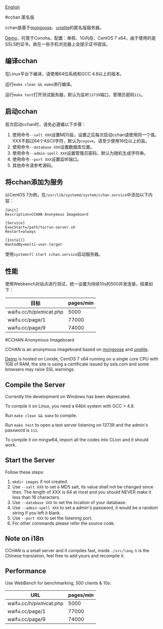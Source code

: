 [English](#cchan-anonymous-imageboard)

#cchan 匿名版

cchan是基于[mongoose](https://github.com/cesanta/mongoose)、[unqlite](http://unqlite.org)的匿名版服务器。

[Demo](https://waifu.cc/)，托管于Conoha，配置：单核、1G内存、CentOS 7 x64，由于使用的是SSLS的证书，故在一些手机浏览器上会提示证书错误。

编译cchan
---------

在Linux平台下编译，请使用64位系统和GCC 4.8以上的版本。

运行`make clean && make`进行编译。

运行`make test`打开测试服务器，默认为监听`13739`端口，管理员密码`111`。

启动cchan
---------
首次启动cchan时，请务必遵循以下步骤：

1. 使用命令`--salt XXX`设置MD5盐，设置之后每次启动cchan请使用同一个值。XXX不超过64个ASCII字符，默认为`coyove`。请至少使用16位以上的盐。
2. 使用命令`--database XXX`设置数据库位置。
3. 使用命令`--admin-spell XXX`设置管理员密码，默认为随机生成字符串。
4. 使用命令`--port XXX`设置监听端口。
5. 其他命令请参考源码。

将cchan添加为服务
----------------
以CentOS 7为例，在`/usr/lib/systemd/system/cchan.service`中添加以下内容：

```
[Unit]
Description=CCHAN Anonymous Imageboard

[Service]
ExecStart=/path/to/run-server.sh
Restart=always

[Install]
WantedBy=multi-user.target
```

使用`systemctl start cchan.service`启动服务器。

性能
---------
使用Webbench对站点进行测试，统一设置为持续10s的500并发连接，结果如下：

目标	 		 			|pages/min
------------------------|---------
waifu.cc/h/pixmicat.php	|5000
waifu.cc/page/1			|77000
waifu.cc/page/9			|74000

#CCHAN Anonymous Imageboard

CCHAN is an anonymous imageboard based on [mongoose](https://github.com/cesanta/mongoose) and [unqlite](http://unqlite.org).

[Demo](https://waifu.cc/) is hosted on Linode, CentOS 7 x64 running on a single core CPU with 1GB of RAM, the site is using a certificate issued by ssls.com and some browsers may raise SSL warnings.

Compile the Server
------------------

Currently the development on Windows has been deprecated.

To compile it on Linux, you need a 64bit system with GCC > 4.8.

Run `make clean && make` to compile.

Run `make test` to open a test server listening on 13739 and the admin's password is `111`.

To compile it on mingw64, import all the codes into CLion and it should work.

Start the Server
----------------
Follow these steps:

1. `mkdir images` if not created.
2. Use `--salt XXX` to set a MD5 salt, its value shall not be changed since then. The length of XXX is 64 at most and you should NEVER make it less than 16 characters.
3. Use `--database XXX` to set the location of your database.
4. Use `--admin-spell XXX` to set a admin's password, it would be a random string if you left it blank.
5. Use `--port XXX` to set the listening port.
6. For other commands please refer the source code.

Note on i18n
---------
CCHAN is a small server and it compiles fast, inside `./src/lang.h` is the Chinese translation, feel free to add yours and recompile it.

Performance
---------
Use WebBench for benchmarking, 500 clients & 10s:

URL	 		 			|pages/min
------------------------|---------
waifu.cc/h/pixmicat.php	|5000
waifu.cc/page/1			|77000
waifu.cc/page/9			|74000